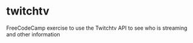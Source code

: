 # twitchtv
FreeCodeCamp exercise to use the Twitchtv API to see who is streaming and other information
